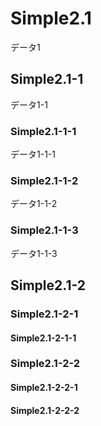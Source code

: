 <!-- test/data/simple2.md -->
# Simple2.1 <a id="SS_2"></a>
データ1

## Simple2.1-1 <a id="SS_2_1"></a>
データ1-1

### Simple2.1-1-1 <a id="SS_2_1_1"></a>
データ1-1-1

### Simple2.1-1-2 <a id="SS_2_1_2"></a>
データ1-1-2

### Simple2.1-1-3 <a id="SS_2_1_3"></a>
データ1-1-3

## Simple2.1-2 <a id="SS_2_2"></a>
### Simple2.1-2-1 <a id="SS_2_2_1"></a>
#### Simple2.1-2-1-1 <a id="SS_2_2_1_1"></a>
### Simple2.1-2-2 <a id="SS_2_2_2"></a>
#### Simple2.1-2-2-1 <a id="SS_2_2_2_1"></a>
#### Simple2.1-2-2-2 <a id="SS_2_2_2_2"></a>


